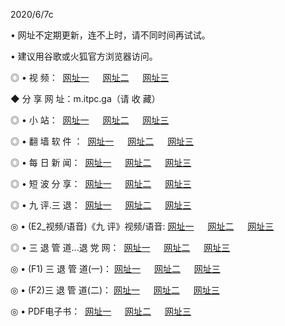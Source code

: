 <p>2020/6/7c
<p>• 网址不定期更新，连不上时，请不同时间再试试。
<p>• 建议用谷歌或火狐官方浏览器访问。
<p>◎ • 视 频： 
<a href="http://hag.lexmarktr.com/" target="_blank">网址一</a> 　 
<a href="http://htb.lexmarktr.com/" target="_blank">网址二</a> 　 
<a href="http://hya.lexmarktr.com/b.html" target="_blank">网址三</a>
<p>◆ 分 享 网 址：m.itpc.ga（请 收 藏） </p>

<p>◎ • 小 站：  
<a href="http://hag.lexmarktr.com/f.html" target="_blank">网址一</a> 　 
<a href="http://htb.lexmarktr.com/h.html" target="_blank">网址二</a> 　 
<a href="http://hya.lexmarktr.com/k/" target="_blank">网址三</a></p>
<p>◎ • 翻 墙 软 件 ：  
<a href="http://hag.lexmarktr.com/ff/" target="_blank">网址一</a> 　 
<a href="http://htb.lexmarktr.com/s/read/a1_nd.html" target="_blank">网址二</a> 　 
<a href="http://hya.lexmarktr.com/ff/index.html" target="_blank">网址三</a></p>
<p>◎ • 每 日 新 闻：  
<a href="http://hag.lexmarktr.com/day/" target="_blank">网址一</a> 　 
<a href="http://htb.lexmarktr.com/day/" target="_blank">网址二</a> 　 
<a href="http://hya.lexmarktr.com/day/index.html" target="_blank">网址三</a></p>
<p>◎ • 短 波 分 享：  
<a href="http://hag.lexmarktr.com/h/" target="_blank">网址一</a> 　 
<a href="http://htb.lexmarktr.com/h/" target="_blank">网址二</a> 　 
<a href="http://hya.lexmarktr.com/h/index.html" target="_blank">网址三</a></p>
<p>◎ • 九 评.三 退：  
<a href="http://hag.lexmarktr.com/t/" target="_blank">网址一</a> 　 
<a href="http://htb.lexmarktr.com/v2/index.html" target="_blank">网址二</a> 　 
<a href="http://hya.lexmarktr.com/tt/index.html" target="_blank">网址三</a> 　</p>
<p>◎ • (E2_视频/语音)《九 评》视频/语音: 
<a href="http://hag.lexmarktr.com/7738.html" target="_blank">网址一</a> 　 
<a href="http://htb.lexmarktr.com/7614.html" target="_blank">网址二</a> 　 
<a href="http://hya.lexmarktr.com/7633.html" target="_blank">网址三</a></p>
<p>◎ • 三 退 管 道...退 党 网：  
<a href="http://hag.lexmarktr.com/go/td1.html" target="_blank">网址一</a> 　 
<a href="http://htb.lexmarktr.com/go/td2.html" target="_blank">网址二</a> 　 
<a href="http://hya.lexmarktr.com/go/td3.html" target="_blank">网址三</a></p>
<p>◎ • (F1) 三 退 管 道(一)： 
<a href="http://hag.lexmarktr.com/dd/" target="_blank">网址一</a> 　 
<a href="http://htb.lexmarktr.com/s/read/a1_tdx.html" target="_blank">网址二</a> 　 
<a href="http://hya.lexmarktr.com/dd/" target="_blank">网址三</a></p>
<p>◎ • (F2)三 退 管 道(二)： 
<a href="http://hya.lexmarktr.com/d/" target="_blank">网址一</a> 　 
<a href="http://hag.lexmarktr.com/d/index.html" target="_blank">网址二</a> 　 
<a href="http://htb.lexmarktr.com/d/" target="_blank">网址三</a></p>
<p>◎ • PDF电子书：  
<a href="http://hag.lexmarktr.com/p/" target="_blank">网址一</a> 　 
<a href="http://htb.lexmarktr.com/p/index.html" target="_blank">网址二</a> 　 
<a href="http://hya.lexmarktr.com/p/" target="_blank">网址三</a></p>
